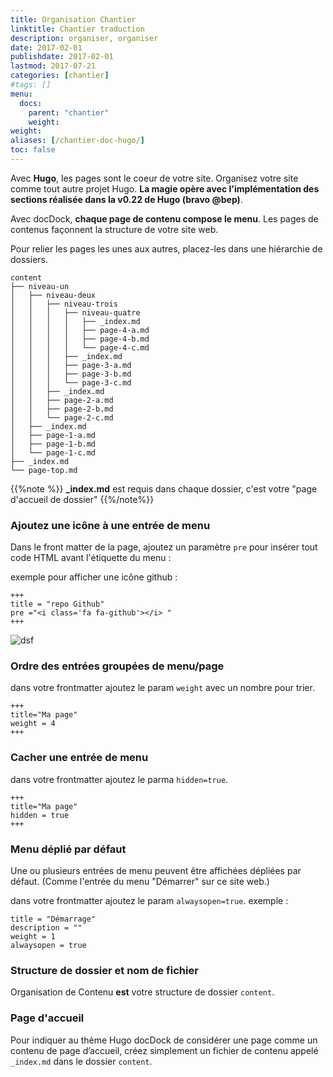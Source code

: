 ```yaml
---
title: Organisation Chantier
linktitle: Chantier traduction
description: organiser, organiser
date: 2017-02-01
publishdate: 2017-02-01
lastmod: 2017-07-21
categories: [chantier]
#tags: []
menu:
  docs:
    parent: "chantier"
    weight:
weight:
aliases: [/chantier-doc-hugo/]
toc: false
---
```


Avec **Hugo**, les pages sont le coeur de votre site. Organisez votre site comme tout autre projet Hugo. **La magie opère avec l'implémentation des sections réalisée dans la v0.22 de Hugo (bravo @bep)**.

Avec docDock, **chaque page de contenu compose le menu**. Les pages de contenus façonnent la structure de votre site web.

Pour relier les pages les unes aux autres, placez-les dans une hiérarchie de dossiers. 

```
content
├── niveau-un
│   ├── niveau-deux
│   │   ├── niveau-trois
│   │   │   ├── niveau-quatre
│   │   │   │   ├── _index.md
│   │   │   │   ├── page-4-a.md
│   │   │   │   ├── page-4-b.md
│   │   │   │   └── page-4-c.md
│   │   │   ├── _index.md
│   │   │   ├── page-3-a.md
│   │   │   ├── page-3-b.md
│   │   │   └── page-3-c.md
│   │   ├── _index.md
│   │   ├── page-2-a.md
│   │   ├── page-2-b.md
│   │   └── page-2-c.md
│   ├── _index.md
│   ├── page-1-a.md
│   ├── page-1-b.md
│   └── page-1-c.md
├── _index.md
└── page-top.md
```


{{%note %}} **_index.md** est requis dans chaque dossier, c'est votre "page d'accueil de dossier"
{{%/note%}}


### Ajoutez une icône à une entrée de menu

Dans le front matter de la page, ajoutez un paramètre `pre` pour insérer tout code HTML avant l'étiquette du menu : 

exemple pour afficher une icône github :

	+++
	title = "repo Github"
	pre ="<i class='fa fa-github'></i> "
	+++

![dsf](https://monosnap.com/file/5QFj1mxo5R4N8bkGX6BTsgoGhsx0H7.png)

<!-- ### Customize menu entry label

Add a `name` param next to `[menu.main]`

	+++
	[menu.main]
	parent = ""
	identifier = "repo"
	pre ="<i class='fa fa-github'></i> "
	name = "Github repo"
	+++ -->

<!-- ### Créer une redirection de page
Ajoutez un paramètre `url` à côté de `[menu.main]`

	+++
	[menu.main]
	parent = "page"
	identifier = "page-images"
	weight = 23
	url = "/shortcode/image/"
	+++

{{%note%}}Look at the menu "Create Page/About images" which redirects to "Shortcodes/image{{%/note%}}
 -->
### Ordre des entrées groupées de menu/page

dans votre frontmatter ajoutez le param `weight` avec un nombre pour trier.

	+++
	title="Ma page"
	weight = 4
	+++


### Cacher une entrée de menu

dans votre frontmatter ajoutez le parma `hidden=true`.

	+++
	title="Ma page"
	hidden = true
	+++


### Menu déplié par défaut

Une ou plusieurs entrées de menu peuvent être affichées dépliées par défaut. (Comme l'entrée du menu "Démarrer" sur ce site web.)

dans votre frontmatter ajoutez le param `alwaysopen=true`.
exemple :

```
title = "Démarrage"
description = ""
weight = 1
alwaysopen = true
```

### Structure de dossier et nom de fichier

Organisation de Contenu **est** votre structure de dossier  `content`.

### Page d'accueil

Pour indiquer au thème Hugo docDock de considérer une page comme un contenu de page d’accueil, créez simplement un fichier de contenu appelé `_index.md` dans le dossier `content`.






